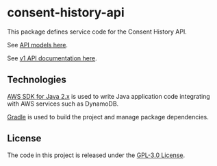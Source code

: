# consent-history-api
This package defines service code for the Consent History API.

See [API models here](https://github.com/Consent-Management-Platform/consent-history-api-models).

See [v1 API documentation here](https://consent-management-platform.github.io/consent-history-api-models/v1/docs.html).

## Technologies
[AWS SDK for Java 2.x](https://docs.aws.amazon.com/sdk-for-java/latest/developer-guide) is used to write Java application code integrating with AWS services such as DynamoDB.

[Gradle](https://docs.gradle.org) is used to build the project and manage package dependencies.

## License
The code in this project is released under the [GPL-3.0 License](LICENSE).
